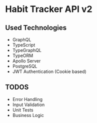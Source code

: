 # Habit Tracker API v2

## Used Technologies

- GraphQL
- TypeScript
- TypeGraphQL
- TypeORM
- Apollo Server
- PostgreSQL
- JWT Authentication (Cookie based)

## TODOS

- Error Handling
- Input Validation
- Unit Tests
- Business Logic
